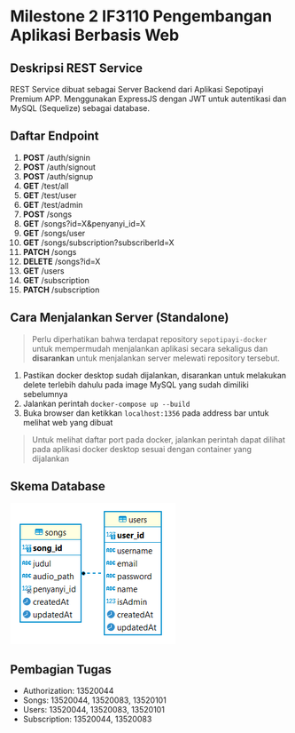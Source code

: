 # Milestone 2 IF3110 Pengembangan Aplikasi Berbasis Web

## Deskripsi REST Service
REST Service dibuat sebagai Server Backend dari Aplikasi Sepotipayi Premium APP. Menggunakan ExpressJS dengan JWT untuk autentikasi dan MySQL (Sequelize) sebagai database.

## Daftar Endpoint

1. **POST** /auth/signin
2. **POST** /auth/signout
3. **POST** /auth/signup
4. **GET** /test/all
5. **GET** /test/user
6. **GET** /test/admin
7. **POST** /songs
8. **GET** /songs?id=X&penyanyi_id=X
9. **GET** /songs/user
10. **GET** /songs/subscription?subscriberId=X
11. **PATCH** /songs
12. **DELETE** /songs?id=X
13. **GET** /users
14. **GET** /subscription
15. **PATCH** /subscription


## Cara Menjalankan Server (Standalone)
> Perlu diperhatikan bahwa terdapat repository `sepotipayi-docker` untuk mempermudah menjalankan aplikasi secara sekaligus dan **disarankan** untuk menjalankan server melewati repository tersebut.

1. Pastikan docker desktop sudah dijalankan, disarankan untuk melakukan delete terlebih dahulu pada image MySQL yang sudah dimiliki sebelumnya
2. Jalankan perintah `docker-compose up --build`
3. Buka browser dan ketikkan `localhost:1356` pada address bar untuk melihat web yang dibuat

> Untuk melihat daftar port pada docker, jalankan perintah dapat dilihat pada aplikasi docker desktop sesuai dengan container yang dijalankan


## Skema Database
![](screenshot/db_scheme.png)

## Pembagian Tugas
- Authorization: 13520044
- Songs: 13520044, 13520083, 13520101
- Users: 13520044, 13520083, 13520101
- Subscription: 13520044, 13520083